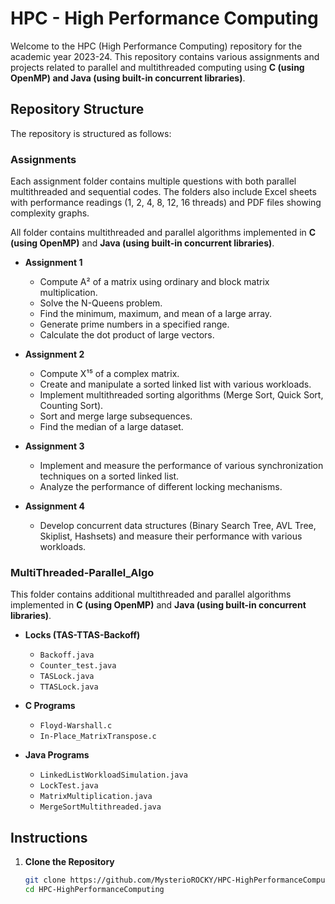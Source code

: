 # HPC - High Performance Computing

Welcome to the HPC (High Performance Computing) repository for the academic year 2023-24. This repository contains various assignments and projects related to parallel and multithreaded computing using **C (using OpenMP) and Java (using built-in concurrent libraries)**.

## Repository Structure

The repository is structured as follows:

### Assignments

Each assignment folder contains multiple questions with both parallel multithreaded and sequential codes. The folders also include Excel sheets with performance readings (1, 2, 4, 8, 12, 16 threads) and PDF files showing complexity graphs.

All folder contains multithreaded and parallel algorithms implemented in **C (using OpenMP)** and **Java (using built-in concurrent libraries)**.

- **Assignment 1**
  - Compute A² of a matrix using ordinary and block matrix multiplication.
  - Solve the N-Queens problem.
  - Find the minimum, maximum, and mean of a large array.
  - Generate prime numbers in a specified range.
  - Calculate the dot product of large vectors.

- **Assignment 2**
  - Compute X¹⁵ of a complex matrix.
  - Create and manipulate a sorted linked list with various workloads.
  - Implement multithreaded sorting algorithms (Merge Sort, Quick Sort, Counting Sort).
  - Sort and merge large subsequences.
  - Find the median of a large dataset.

- **Assignment 3**
  - Implement and measure the performance of various synchronization techniques on a sorted linked list.
  - Analyze the performance of different locking mechanisms.

- **Assignment 4**
  - Develop concurrent data structures (Binary Search Tree, AVL Tree, Skiplist, Hashsets) and measure their performance with various workloads.

### MultiThreaded-Parallel_Algo

This folder contains additional multithreaded and parallel algorithms implemented in **C (using OpenMP)** and **Java (using built-in concurrent libraries)**.

- **Locks (TAS-TTAS-Backoff)**
  - `Backoff.java`
  - `Counter_test.java`
  - `TASLock.java`
  - `TTASLock.java`

- **C Programs**
  - `Floyd-Warshall.c`
  - `In-Place_MatrixTranspose.c`

- **Java Programs**
  - `LinkedListWorkloadSimulation.java`
  - `LockTest.java`
  - `MatrixMultiplication.java`
  - `MergeSortMultithreaded.java`

## Instructions

1. **Clone the Repository**

   ```sh
   git clone https://github.com/MysterioROCKY/HPC-HighPerformanceComputing.git
   cd HPC-HighPerformanceComputing
